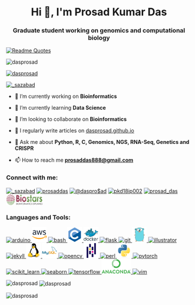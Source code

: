 <!-- [![GitHub Streak](https://streak-stats.demolab.com?user=DasProsad&theme=merko)](https://git.io/streak-stats) -->
<!-- 📈 my github stats
![Prosad's GitHub stats](https://github-readme-stats.vercel.app/api?username=DasProsad&show_icons=true&theme=merko)
![Top Langs](https://github-readme-stats.vercel.app/api/top-langs/?username=DasProsad&layout=compact&color=green)
![](https://komarev.com/ghpvc/?username=DasProsad&color=green)

- 👋 Hi, I’m Prosad
- 👀 I’m interested in bioinformatics and computer science
- 🌱 I’m currently learning bioinformatics
- 💞️ I’m looking to collaborate on genomic analysis and tool development
- 📫 Reach me at pkd18ip002@iiserkol.ac.in
- My linkedin profile: ![linkedin](https://img.shields.io/badge/Linkedin-0e76a8?style=for-the-badge&logo=Linkedin&logoColor=white) -->


<h1 align="center">Hi 👋, I'm Prosad Kumar Das</h1>
<h3 align="center">Graduate student working on genomics and computational biology</h3>

[![Readme Quotes](https://quotes-github-readme.vercel.app/api?type=horizontal&theme=dark)](https://github.com/piyushsuthar/github-readme-quotes)

<p align="left"> <img src="https://komarev.com/ghpvc/?username=dasprosad&label=Profile%20views&color=f57900&style=plastic" alt="dasprosad" /> </p>

<p align="left"> <a href="https://github.com/ryo-ma/github-profile-trophy"><img src="https://github-profile-trophy.vercel.app/?username=dasprosad" alt="dasprosad" /></a> </p>

<p align="left"> <a href="https://twitter.com/_sazabad" target="blank"><img src="https://img.shields.io/twitter/follow/_sazabad?logo=twitter&style=plastic" alt="_sazabad" /></a> </p>

- 🔭 I’m currently working on **Bioinformatics**

- 🌱 I’m currently learning **Data Science**

- 👯 I’m looking to collaborate on **Bioinformatics**

- 📝 I regularly write articles on [dasprosad.github.io](dasprosad.github.io)

- 💬 Ask me about **Python, R, C, Genomics, NGS, RNA-Seq, Genetics and CRISPR**

- 📫 How to reach me **prosaddas888@gmail.com**

<h3 align="left">Connect with me:</h3>
<p align="left">
<a href="https://twitter.com/_sazabad" target="blank"><img align="center" src="https://raw.githubusercontent.com/rahuldkjain/github-profile-readme-generator/master/src/images/icons/Social/twitter.svg" alt="_sazabad" height="30" width="40" /></a>
<a href="https://linkedin.com/in/prosaddas" target="blank"><img align="center" src="https://raw.githubusercontent.com/rahuldkjain/github-profile-readme-generator/master/src/images/icons/Social/linked-in-alt.svg" alt="prosaddas" height="30" width="40" /></a>
<a href="https://medium.com/@daspro$ad" target="blank"><img align="center" src="https://raw.githubusercontent.com/rahuldkjain/github-profile-readme-generator/master/src/images/icons/Social/medium.svg" alt="@daspro$ad" height="30" width="40" /></a>
<a href="https://www.hackerrank.com/pkd18ip002" target="blank"><img align="center" src="https://raw.githubusercontent.com/rahuldkjain/github-profile-readme-generator/master/src/images/icons/Social/hackerrank.svg" alt="pkd18ip002" height="30" width="40" /></a>
<a href="https://www.leetcode.com/prosad_das" target="blank"><img align="center" src="https://raw.githubusercontent.com/rahuldkjain/github-profile-readme-generator/master/src/images/icons/Social/leet-code.svg" alt="prosad_das" height="30" width="40" /></a>
<a href="https://www.biostars.org/u/112621/" target="blank"><img align="center" src="https://github.com/DasProsad/DasProsad/blob/main/biostars.svg" alt="prosad_das" height="30" width="100" /></a>
</p>

<h3 align="left">Languages and Tools:</h3>
<p align="left"> <a href="https://www.arduino.cc/" target="_blank" rel="noreferrer"> <img src="https://cdn.worldvectorlogo.com/logos/arduino-1.svg" alt="arduino" width="40" height="40"/> </a> <a href="https://aws.amazon.com" target="_blank" rel="noreferrer"> <img src="https://raw.githubusercontent.com/devicons/devicon/master/icons/amazonwebservices/amazonwebservices-original-wordmark.svg" alt="aws" width="40" height="40"/> </a> <a href="https://www.gnu.org/software/bash/" target="_blank" rel="noreferrer"> <img src="https://www.vectorlogo.zone/logos/gnu_bash/gnu_bash-icon.svg" alt="bash" width="40" height="40"/> </a> <a href="https://www.cprogramming.com/" target="_blank" rel="noreferrer"> <img src="https://raw.githubusercontent.com/devicons/devicon/master/icons/c/c-original.svg" alt="c" width="40" height="40"/> </a> <a href="https://www.docker.com/" target="_blank" rel="noreferrer"> <img src="https://raw.githubusercontent.com/devicons/devicon/master/icons/docker/docker-original-wordmark.svg" alt="docker" width="40" height="40"/> </a> <a href="https://flask.palletsprojects.com/" target="_blank" rel="noreferrer"> <img src="https://www.vectorlogo.zone/logos/pocoo_flask/pocoo_flask-icon.svg" alt="flask" width="40" height="40"/> </a> <a href="https://git-scm.com/" target="_blank" rel="noreferrer"> <img src="https://www.vectorlogo.zone/logos/git-scm/git-scm-icon.svg" alt="git" width="40" height="40"/> </a> <a href="https://golang.org" target="_blank" rel="noreferrer"> <img src="https://raw.githubusercontent.com/devicons/devicon/master/icons/go/go-original.svg" alt="go" width="40" height="40"/> </a> <a href="https://www.adobe.com/in/products/illustrator.html" target="_blank" rel="noreferrer"> <img src="https://www.vectorlogo.zone/logos/adobe_illustrator/adobe_illustrator-icon.svg" alt="illustrator" width="40" height="40"/> </a> <a href="https://jekyllrb.com/" target="_blank" rel="noreferrer"> <img src="https://www.vectorlogo.zone/logos/jekyllrb/jekyllrb-icon.svg" alt="jekyll" width="40" height="40"/> </a> <a href="https://www.linux.org/" target="_blank" rel="noreferrer"> <img src="https://raw.githubusercontent.com/devicons/devicon/master/icons/linux/linux-original.svg" alt="linux" width="40" height="40"/> </a> <a href="https://www.mysql.com/" target="_blank" rel="noreferrer"> <img src="https://raw.githubusercontent.com/devicons/devicon/master/icons/mysql/mysql-original-wordmark.svg" alt="mysql" width="40" height="40"/> </a> <a href="https://opencv.org/" target="_blank" rel="noreferrer"> <img src="https://www.vectorlogo.zone/logos/opencv/opencv-icon.svg" alt="opencv" width="40" height="40"/> </a> <a href="https://pandas.pydata.org/" target="_blank" rel="noreferrer"> <img src="https://raw.githubusercontent.com/devicons/devicon/2ae2a900d2f041da66e950e4d48052658d850630/icons/pandas/pandas-original.svg" alt="pandas" width="40" height="40"/> </a> <a href="https://www.perl.org/" target="_blank" rel="noreferrer"> <img src="https://api.iconify.design/logos-perl.svg" alt="perl" width="40" height="40"/> </a> <a href="https://www.python.org" target="_blank" rel="noreferrer"> <img src="https://raw.githubusercontent.com/devicons/devicon/master/icons/python/python-original.svg" alt="python" width="40" height="40"/> </a> <a href="https://pytorch.org/" target="_blank" rel="noreferrer"> <img src="https://www.vectorlogo.zone/logos/pytorch/pytorch-icon.svg" alt="pytorch" width="40" height="40"/> </a> <a href="https://scikit-learn.org/" target="_blank" rel="noreferrer"> <img src="https://upload.wikimedia.org/wikipedia/commons/0/05/Scikit_learn_logo_small.svg" alt="scikit_learn" width="40" height="40"/> </a> <a href="https://seaborn.pydata.org/" target="_blank" rel="noreferrer"> <img src="https://seaborn.pydata.org/_images/logo-mark-lightbg.svg" alt="seaborn" width="40" height="40"/> </a> <a href="https://www.tensorflow.org" target="_blank" rel="noreferrer"> <img src="https://www.vectorlogo.zone/logos/tensorflow/tensorflow-icon.svg" alt="tensorflow" width="40" height="40"/> </a> <a href="https://www.anaconda.com/about-us" target="_blank" rel="noreferrer"> <img src="https://github.com/DasProsad/DasProsad/blob/main/Anaconda_Logo.png" alt="tensorflow" width="80" height="40"/> </a><a href="https://www.vim.org" target="_blank" rel="noreferrer"> <img src="https://cdn.jsdelivr.net/gh/devicons/devicon@latest/icons/vim/vim-original.svg" alt="vim" width="40" height="40"/> </a></p>

<p><img align="left" src="https://github-readme-stats.vercel.app/api/top-langs?username=dasprosad&show_icons=true&theme=tokyonight&locale=en&layout=compact" alt="dasprosad" /></p>

<p>&nbsp;<img align="center" src="https://github-readme-stats.vercel.app/api?username=dasprosad&show_icons=true&theme=tokyonight&locale=en" alt="dasprosad" /></p>

<p><img align="center" src="https://github-readme-streak-stats.herokuapp.com/?user=dasprosad&theme=tokyonight" alt="dasprosad" /></p>
